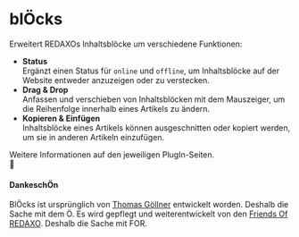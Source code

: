 # blÖcks

Erweitert REDAXOs Inhaltsblöcke um verschiedene Funktionen:

* __Status__  
  Ergänzt einen Status für `online` und `offline`, um Inhaltsblöcke auf der Website entweder anzuzeigen oder zu verstecken.
* __Drag & Drop__  
  Anfassen und verschieben von Inhaltsblöcken mit dem Mauszeiger, um die Reihenfolge innerhalb eines Artikels zu ändern.
* __Kopieren & Einfügen__  
  Inhaltsblöcke eines Artikels können ausgeschnitten oder kopiert werden, um sie in anderen Artikeln einzufügen.

Weitere Informationen auf den jeweiligen PlugIn-Seiten.  
🦖

#### DankeschÖn

BlÖcks ist ursprünglich von [Thomas Göllner](https://github.com/tgoellner) entwickelt worden. Deshalb die Sache mit dem Ö.
Es wird gepflegt und weiterentwickelt von den [Friends Of REDAXO](https://github.com/FriendsOfREDAXO/bloecks). Deshalb die Sache mit FOR.
